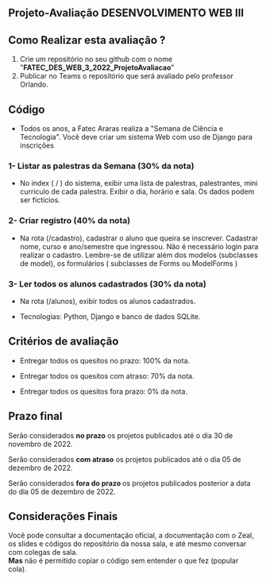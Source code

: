 ## Projeto-Avaliação DESENVOLVIMENTO WEB III



## Como Realizar esta avaliação ?

1. Crie um repositório no seu github com o nome "<b>FATEC_DES_WEB_3_2022_ProjetoAvaliacao</b>"
2. Publicar no Teams o repositório que será avaliado pelo professor Orlando.


##  Código

- Todos os anos, a Fatec Araras realiza a "Semana de Ciência e Tecnologia".
Você deve criar um sistema Web com uso de Django para inscrições

### 1- Listar as palestras da Semana (30% da nota)
- No index ( / ) do sistema, exibir uma lista de palestras, palestrantes, mini curriculo de cada palestra. Exibir o dia, horário e sala. Os dados podem ser fictícios.


### 2- Criar registro (40% da nota)
- Na rota (/cadastro), cadastrar o aluno que queira se inscrever. Cadastrar nome, curso e ano/semestre que ingressou. Não é necessário login para realizar o cadastro.
Lembre-se de utilizar além dos modelos (subclasses de model), os formulários ( subclasses de Forms ou ModelForms )

### 3- Ler todos os alunos cadastrados (30% da nota)
- Na rota (/alunos), exibir todos os alunos cadastrados. 

- Tecnologias: Python, Django e banco de dados SQLite.


## Critérios de avaliação

- Entregar todos os quesitos no prazo: 100% da nota.

- Entregar todos os quesitos com atraso: 70% da nota.

- Entregar todos os quesitos fora prazo: 0% da nota.

## Prazo final

Serão considerados <b>no prazo</b> os projetos publicados até o dia 30 de novembro de 2022.

Serão considerados <b>com atraso</b> os projetos publicados até o dia 05 de dezembro de 2022.

Serão considerados <b>fora do prazo </b> os projetos publicados posterior a data do dia 05 de dezembro de 2022.

## Considerações Finais

Você pode consultar a documentação oficial, a documentação com o Zeal, os slides e códigos do repositório da nossa sala, e até mesmo conversar com colegas de sala.  
<b>Mas</b> não é permitido copiar o código sem entender o que fez (popular cola). 